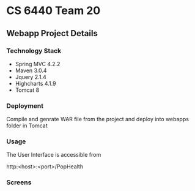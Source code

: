 # CS 6440 Team 20

## Webapp Project Details

### Technology Stack

* Spring MVC 4.2.2
* Maven 3.0.4
* Jquery 2.1.4
* Highcharts 4.1.9
* Tomcat 8

### Deployment

Compile and genrate WAR file from the project and deploy into webapps folder in Tomcat

### Usage

The User Interface is accessible from 

http:&lt;host&gt;:&lt;port&gt;/PopHealth

### Screens
